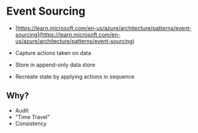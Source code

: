 ﻿# Event Sourcing

* [https://learn.microsoft.com/en-us/azure/architecture/patterns/event-sourcing](https://learn.microsoft.com/en-us/azure/architecture/patterns/event-sourcing)
  
* Capture actions taken on data
* Store in append-only data store
* Recreate state by applying actions in sequence 

## Why?
* Audit
* "Time Travel"
* Consistency